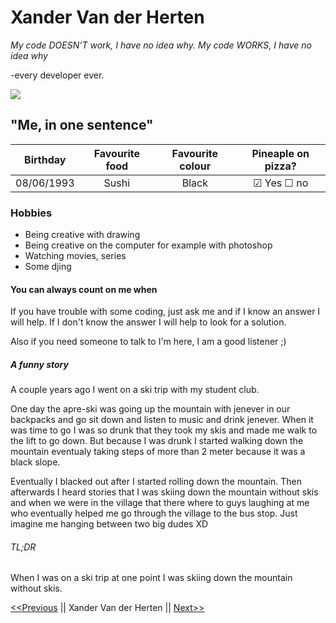 # Xander Van der Herten

_My code DOESN’T work, I have no idea why. My code WORKS, I have no idea why_ 

-every developer ever.

![](IMG_0061.JPG)

## "Me, in one sentence"

Birthday   |    Favourite food | Favourite colour   |   Pineaple on pizza?        |
:---------:|:-----------------:|:------------------:|:---------------------------:|
08/06/1993 | Sushi             |  Black             |   &#9745;  Yes  &#9744; no  |

### Hobbies
- Being creative with drawing 
- Being creative on the computer for example with photoshop
- Watching movies, series
- Some djing

#### You can always count on me when
If you have trouble with some coding, just ask me and if I know an answer I will help.
If I don't know the answer I will help to look for a solution.

Also if you need someone to talk to I'm here, I am a good listener ;)

##### A funny story
A couple years ago I went on a ski trip with my student club.

One day the apre-ski was going up the mountain with jenever in our backpacks and go sit down and listen to music and drink jenever.
When it was time to go I was so drunk that they took my skis and made me walk to the lift to go down. But because I was drunk I started walking down the mountain
eventualy taking steps of more than 2 meter because it was a black slope.

Eventually I blacked out after I started rolling down the mountain.
Then afterwards I heard stories that I was skiing down the mountain without skis and when we were in the village that there where to guys
laughing at me who eventually helped me go through the village to the bus stop.
Just imagine me hanging between two big dudes XD

###### TL;DR
When I was on a ski trip at one point I was skiing down the mountain without skis.


[<<Previous][previous] || Xander Van der Herten || [Next>>][next]

[previous]: https://github.com/whitneyz/markdown-challenge
[next]: https://github.com/glezzz/markdown-challenge
